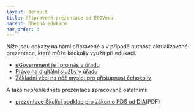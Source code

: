 ```yaml
---
layout: default
title: Připravené prezentace od EGOVedu
parent: Obecná edukace
nav_order: 3
---
```


Níže jsou odkazy na námi připravené a v případě nutnosti aktualizované prezentace, které může kdokoliv využít při edukaci.

- [eGovernment je i pro nás v úřadu](eg-je-i-pro-nas-v-uradu)
- [Právo na digitální služby v úřadu](pds-v-uradu)
- [Základní věci na něž myslet pro přístupnost čehokoliv](a11y-nacomyslet)

A také nepřehlédněte prezentace zpracované ostatními:

- [prezentace Školící podklad pro zákon o PDS od DIA](https://digitalniagentura-my.sharepoint.com/personal/jan_petr_dia_gov_cz/_layouts/15/onedrive.aspx?id=%2Fpersonal%2Fjan%5Fpetr%5Fdia%5Fgov%5Fcz%2FDocuments%2FZoPDS%20ve%C5%99ejn%C3%A1%2FZoPDS%20etapa%201%20PDF%2FZoPDS%20skoleni%2Epdf&parent=%2Fpersonal%2Fjan%5Fpetr%5Fdia%5Fgov%5Fcz%2FDocuments%2FZoPDS%20ve%C5%99ejn%C3%A1%2FZoPDS%20etapa%201%20PDF&ga=1)(PDF)